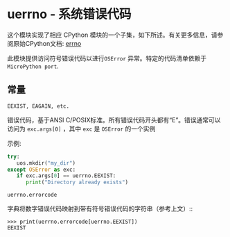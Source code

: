 uerrno - 系统错误代码
===================================

这个模块实现了相应 CPython 模块的一个子集，如下所述。有关更多信息，请参阅原始CPython文档: [errno](https://docs.python.org/zh-cn/3/library/errno.html#module-errno)

此模块提供访问符号错误代码以进行`OSError` 异常。特定的代码清单依赖于 `MicroPython port`.


常量
---------

``EEXIST, EAGAIN, etc.``

错误代码，基于ANSI C/POSIX标准。所有错误代码开头都有“E”。错误通常可以访问为 ``exc.args[0]`` ，其中 ``exc`` 是 ``OSError`` 的一个实例

示例:
```python
try:
   uos.mkdir("my_dir")
except OSError as exc:
   if exc.args[0] == uerrno.EEXIST:
      print("Directory already exists")
```

```
uerrno.errorcode
```
字典将数字错误代码映射到带有符号错误代码的字符串（参考上文）::

```
>>> print(uerrno.errorcode[uerrno.EEXIST])
EEXIST
```